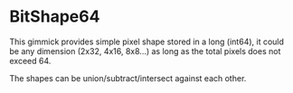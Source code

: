 # BitShape64
This gimmick provides simple pixel shape stored in a long (int64), it could be any dimension (2x32, 4x16, 8x8...) as long as the total pixels does not exceed 64.

The shapes can be union/subtract/intersect against each other.
